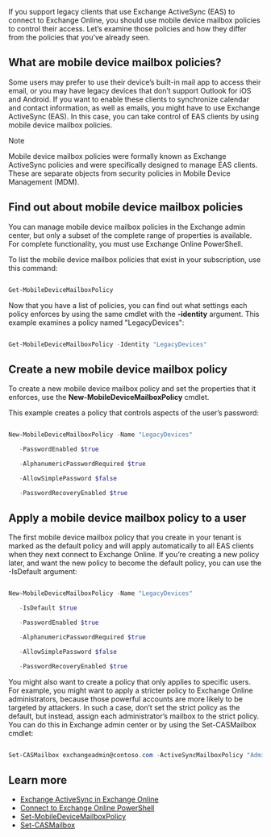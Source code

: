 If you support legacy clients that use Exchange ActiveSync (EAS) to connect to Exchange Online, you should use mobile device mailbox policies to control their access. Let’s examine those policies and how they differ from the policies that you’ve already seen. 

## What are mobile device mailbox policies? 

Some users may prefer to use their device’s built-in mail app to access their email, or you may have legacy devices that don’t support Outlook for iOS and Android. If you want to enable these clients to synchronize calendar and contact information, as well as emails, you might have to use Exchange ActiveSync (EAS). In this case, you can take control of EAS clients by using mobile device mailbox policies. 

>[!NOTE] 
> Mobile device mailbox policies were formally known as Exchange ActiveSync policies and were specifically designed to manage EAS clients. These are separate objects from security policies in Mobile Device Management (MDM). 

## Find out about mobile device mailbox policies 

You can manage mobile device mailbox policies in the Exchange admin center, but only a subset of the complete range of properties is available. For complete functionality, you must use Exchange Online PowerShell. 

To list the mobile device mailbox policies that exist in your subscription, use this command: 

``` powershell 

Get-MobileDeviceMailboxPolicy 

``` 

Now that you have a list of policies, you can find out what settings each policy enforces by using the same cmdlet with the **-identity** argument. This example examines a policy named "LegacyDevices": 

``` powershell 

Get-MobileDeviceMailboxPolicy -Identity "LegacyDevices" 

```  

## Create a new mobile device mailbox policy 

To create a new mobile device mailbox policy and set the properties that it enforces, use the **New-MobileDeviceMailboxPolicy** cmdlet.  

This example creates a policy that controls aspects of the user’s password: 

``` powershell 

New-MobileDeviceMailboxPolicy -Name "LegacyDevices"  

   -PasswordEnabled $true 

   -AlphanumericPasswordRequired $true 

   -AllowSimplePassword $false 

   -PasswordRecoveryEnabled $true 

``` 

## Apply a mobile device mailbox policy to a user 

The first mobile device mailbox policy that you create in your tenant is marked as the default policy and will apply automatically to all EAS clients when they next connect to Exchange Online. If you’re creating a new policy later, and want the new policy to become the default policy, you can use the -IsDefault argument: 

``` powershell 

New-MobileDeviceMailboxPolicy -Name "LegacyDevices"  

   -IsDefault $true 

   -PasswordEnabled $true 

   -AlphanumericPasswordRequired $true 

   -AllowSimplePassword $false 

   -PasswordRecoveryEnabled $true 

``` 

You might also want to create a policy that only applies to specific users. For example, you might want to apply a stricter policy to Exchange Online administrators, because those powerful accounts are more likely to be targeted by attackers. In such a case, don’t set the strict policy as the default, but instead, assign each administrator’s mailbox to the strict policy. You can do this in Exchange admin center or by using the Set-CASMailbox cmdlet: 

``` powershell 

Set-CASMailbox exchangeadmin@contoso.com -ActiveSyncMailboxPolicy "AdminPolicy" 

``` 

## Learn more 

- [Exchange ActiveSync in Exchange Online](https://docs.microsoft.com/exchange/clients-and-mobile-in-exchange-online/exchange-activesync/exchange-activesynchttps://docs.microsoft.com/Exchange/clients-and-mobile-in-exchange-online/exchange-activesync/exchange-activesync?azure-portal=true) 
- [Connect to Exchange Online PowerShell](https://docs.microsoft.com/powershell/exchange/exchange-online/connect-to-exchange-online-powershell/connect-to-exchange-online-powershellhttps://docs.microsoft.com/Exchange/clients-and-mobile-in-exchange-online/exchange-activesync/exchange-activesync?azure-portal=true) 
- [Set-MobileDeviceMailboxPolicy](https://docs.microsoft.com/powershell/module/exchange/devices/set-mobiledevicemailboxpolicyhttps://docs.microsoft.com/Exchange/clients-and-mobile-in-exchange-online/exchange-activesync/exchange-activesync?azure-portal=true) 
- [Set-CASMailbox](https://docs.microsoft.com/powershell/module/exchange/client-access/set-casmailboxhttps://docs.microsoft.com/Exchange/clients-and-mobile-in-exchange-online/exchange-activesync/exchange-activesync?azure-portal=true) 
